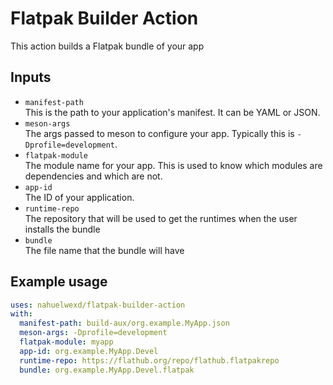 # Flatpak Builder Action

This action builds a Flatpak bundle of your app

## Inputs

- `manifest-path`  
  This is the path to your application's manifest. It can be YAML or JSON.
- `meson-args`  
  The args passed to meson to configure your app. Typically this is
  `-Dprofile=development`.
- `flatpak-module`  
  The module name for your app. This is used to know which modules are
  dependencies and which are not.
- `app-id`  
  The ID of your application.
- `runtime-repo`  
  The repository that will be used to get the runtimes when the user installs
  the bundle
- `bundle`  
  The file name that the bundle will have

## Example usage

```yml
uses: nahuelwexd/flatpak-builder-action
with:
  manifest-path: build-aux/org.example.MyApp.json
  meson-args: -Dprofile=development
  flatpak-module: myapp
  app-id: org.example.MyApp.Devel
  runtime-repo: https://flathub.org/repo/flathub.flatpakrepo
  bundle: org.example.MyApp.Devel.flatpak
```
